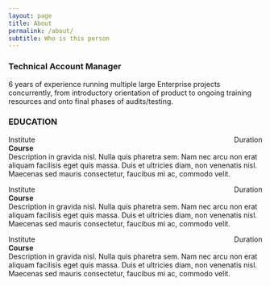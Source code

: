 ```yaml
---
layout: page
title: About
permalink: /about/
subtitle: Who is this person
---
```




### Technical Account Manager
6 years of experience running multiple large Enterprise projects concurrently, from introductory orientation of product to ongoing training resources and onto final phases of audits/testing.


### EDUCATION

Institute <span style="float: right; ">Duration</span>  
**Course**  
Description in gravida nisl. Nulla quis pharetra sem. Nam nec arcu non erat aliquam facilisis eget quis massa. Duis et ultricies diam, non venenatis nisl. Maecenas sed mauris consectetur, faucibus mi ac, commodo velit.  

Institute <span style="float: right; ">Duration</span>  
**Course**  
Description in gravida nisl. Nulla quis pharetra sem. Nam nec arcu non erat aliquam facilisis eget quis massa. Duis et ultricies diam, non venenatis nisl. Maecenas sed mauris consectetur, faucibus mi ac, commodo velit.  

Institute <span style="float: right; ">Duration</span>  
**Course**  
Description in gravida nisl. Nulla quis pharetra sem. Nam nec arcu non erat aliquam facilisis eget quis massa. Duis et ultricies diam, non venenatis nisl. Maecenas sed mauris consectetur, faucibus mi ac, commodo velit.
